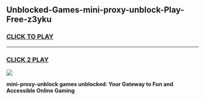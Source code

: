 
## Unblocked-Games-mini-proxy-unblock-Play-Free-z3yku
<h3>
<a href="https://premium76.site?title=mini-proxy-unblock&ref=21A">CLICK TO PLAY</a></h3>
<hr>

<h3>
<a href="https://premium76.site?title=mini-proxy-unblock&ref=21A">CLICK 2 PLAY</a>
  
</h3>

<a href="https://premium76.site?title=mini-proxy-unblock&ref=21A"><img src="https://clearcache.store/games.png"></a>


**mini-proxy-unblock games unblocked: Your Gateway to Fun and Accessible Online Gaming**
